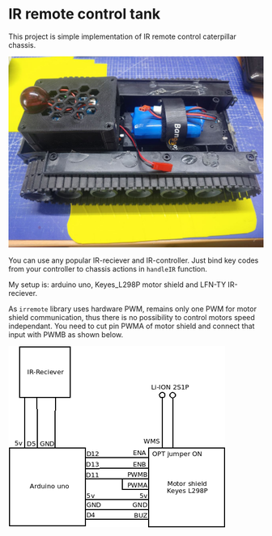 # IR remote control tank

This project is simple implementation of IR remote control caterpillar chassis.

![Overview](/img/1.jpg)

You can use any popular IR-reciever and IR-controller. Just bind key codes from your controller to chassis actions in `handleIR` function.

My setup is: arduino uno, Keyes_L298P motor shield and LFN-TY IR-reciever.

As `irremote` library uses hardware PWM, remains only one PWM for motor shield communication, thus there is no possibility to control motors speed independant. You need to cut pin PWMA of motor shield and connect that input with PWMB as shown below.

![Schematic](/img/2.png)

